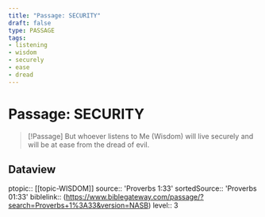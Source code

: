 ```yaml
---
title: "Passage: SECURITY"
draft: false
type: PASSAGE
tags:
- listening
- wisdom
- securely
- ease
- dread
---
```


# Passage: SECURITY
> [!Passage]
> But whoever listens to Me (Wisdom) will live securely and will be at ease from the dread of evil.

## Dataview
ptopic:: [[topic-WISDOM]]
source:: 'Proverbs 1:33'
sortedSource:: 'Proverbs 01:33'
biblelink:: (https://www.biblegateway.com/passage/?search=Proverbs+1%3A33&version=NASB)
level:: 3
